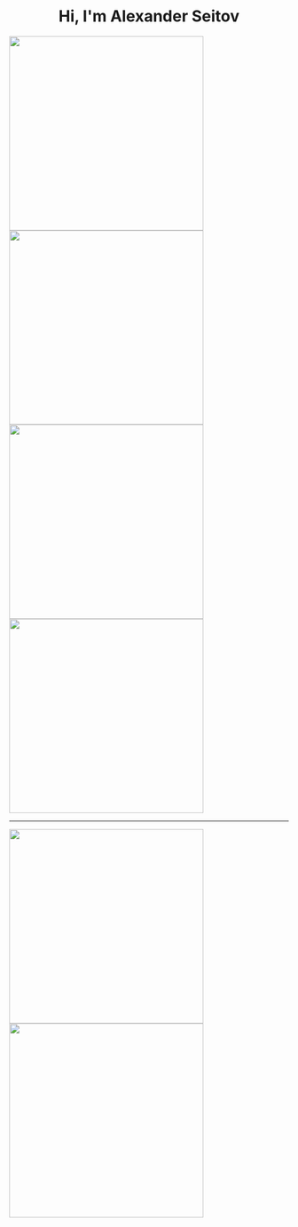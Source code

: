 

<div>
  
<!--   [![Readme Card](https://github-readme-stats.vercel.app/api/pin/?username=AlexSeitov&theme=panda&repo=gifts-and-merch)](https://github.com/AlexSeitov/gifts-and-merch)
  [![Readme Card](https://github-readme-stats.vercel.app/api/pin/?username=AlexSeitov&theme=panda&repo=inkom-layout)](https://github.com/AlexSeitov/inkom-layout)
  [![Readme Card](https://github-readme-stats.vercel.app/api/pin/?username=AlexSeitov&theme=panda&repo=advoproverka-layout)](https://github.com/AlexSeitov/advoproverka-website-layout)
  [![Readme Card](https://github-readme-stats.vercel.app/api/pin/?username=AlexSeitov&theme=panda&repo=gulp-webpack-starter )](https://github.com/AlexSeitov/gulp-webpack-starter) -->
  
  <h1 align="center">Hi, I'm Alexander Seitov</h1>
  
  <a href="https://github.com/AlexSeitov/gifts-and-merch">
    <img src="https://camo.githubusercontent.com/267667a69ec609f7e043549e7b58ae65743be963fc5ff5761073143d64c6ba15/68747470733a2f2f6769746875622d726561646d652d73746174732e76657263656c2e6170702f6170692f70696e2f3f757365726e616d653d416c6578536569746f76267468656d653d70616e6461267265706f3d67696674732d616e642d6d65726368" data-canonical-src="https://github-readme-stats.vercel.app/api/pin/?username=AlexSeitov&theme=panda&repo=gifts-and-merch" width="350px" />
  </a>
  
  <a href="https://github.com/AlexSeitov/inkom-layout">
    <img src="https://camo.githubusercontent.com/71c49e1a96b499c966559da3692316ec70f993adeaedec2d103224c721190c0c/68747470733a2f2f6769746875622d726561646d652d73746174732e76657263656c2e6170702f6170692f70696e2f3f757365726e616d653d416c6578536569746f76267468656d653d70616e6461267265706f3d696e6b6f6d2d6c61796f7574" data-canonical-src="" width="350px" />
  </a>
  
  <a href="https://github.com/AlexSeitov/advoproverka-layout">
    <img src="https://camo.githubusercontent.com/c1c690c13d80ad17ec8232dbb89001b0710316ad75debfaa60a320dd755cbb3e/68747470733a2f2f6769746875622d726561646d652d73746174732e76657263656c2e6170702f6170692f70696e2f3f757365726e616d653d416c6578536569746f76267468656d653d70616e6461267265706f3d6164766f70726f7665726b612d6c61796f7574" data-canonical-src="https://github-readme-stats.vercel.app/api/pin/?username=AlexSeitov&theme=panda&repo=advoproverka-layout" width="350px" />
  </a>
  
  <a href="https://github.com/AlexSeitov/gulp-webpack-starter">
    <img src="https://camo.githubusercontent.com/cb323d500fdad40831727bc439547e8fc6c83efd97c92936fb01a3845b97af73/68747470733a2f2f6769746875622d726561646d652d73746174732e76657263656c2e6170702f6170692f70696e2f3f757365726e616d653d416c6578536569746f76267468656d653d70616e6461267265706f3d67756c702d7765627061636b2d73746172746572" data-canonical-src="https://github-readme-stats.vercel.app/api/pin/?username=AlexSeitov&theme=panda&repo=gulp-webpack-starter" width="350px" />
  </a>
  
  ---
  
  <div>
    <img width="350px" src="https://github-readme-stats.vercel.app/api?username=AlexSeitov&layout=compact&show_icons=true&theme=discord_old_blurple" />
    <img width="350px" src="https://github-readme-stats.vercel.app/api/top-langs/?username=AlexSeitov&layout=compact&show_icons=true&theme=discord_old_blurple" />
  </div>
</div>



